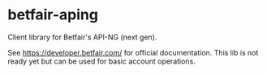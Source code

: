 betfair-aping
=============

Client library for Betfair's API-NG (next gen). 

See https://developer.betfair.com/ for official documentation. This lib is not ready yet but can be used for basic account operations.
